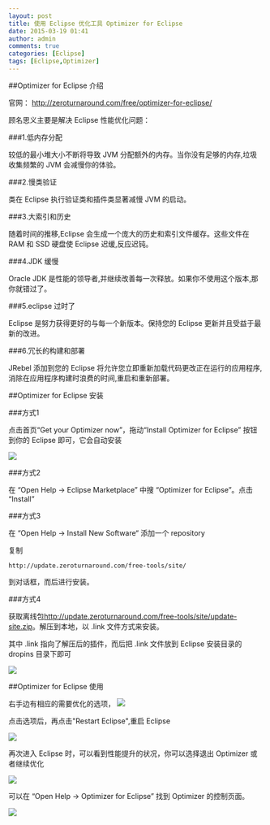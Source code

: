 ```yaml
---
layout: post
title: 使用 Eclipse 优化工具 Optimizer for Eclipse 
date: 2015-03-19 01:41
author: admin
comments: true
categories: [Eclipse]
tags: [Eclipse,Optimizer]
---
```

 
##Optimizer for Eclipse 介绍

官网： <http://zeroturnaround.com/free/optimizer-for-eclipse/>

顾名思义主要是解决 Eclipse 性能优化问题：

###1.低内存分配

较低的最小堆大小不断将导致 JVM 分配额外的内存。当你没有足够的内存,垃圾收集频繁的 JVM 会减慢你的体验。

###2.慢类验证

类在 Eclipse 执行验证类和插件类显著减慢 JVM 的启动。

###3.大索引和历史

随着时间的推移,Eclipse 会生成一个庞大的历史和索引文件缓存。这些文件在 RAM 和 SSD 硬盘使 Eclipse 迟缓,反应迟钝。

<!-- more -->

###4.JDK 缓慢

Oracle JDK 是性能的领导者,并继续改善每一次释放。如果你不使用这个版本,那你就错过了。

###5.eclipse 过时了

Eclipse 是努力获得更好的与每一个新版本。保持您的 Eclipse 更新并且受益于最新的改进。

###6.冗长的构建和部署

JRebel 添加到您的 Eclipse 将允许您立即重新加载代码更改正在运行的应用程序,消除在应用程序构建时浪费的时间,重启和重新部署。

##Optimizer for Eclipse 安装

###方式1

点击首页“Get your Optimizer now”，拖动“Install Optimizer for Eclipse” 按钮到你的 Eclipse 即可，它会自动安装

![](http://99btgc01.info/uploads/2015/03/ofe00.jpg)

###方式2 

在 “Open Help → Eclipse Marketplace” 中搜 “Optimizer for Eclipse”。点击 “Install”

###方式3

在 “Open Help → Install New Software“ 添加一个 repository 

复制

	http://update.zeroturnaround.com/free-tools/site/

到对话框，而后进行安装。

###方式4

获取离线包<http://update.zeroturnaround.com/free-tools/site/update-site.zip>。解压到本地，以 .link 文件方式来安装。

其中 .link 指向了解压后的插件，而后把 .link 文件放到 Eclipse 安装目录的 dropins 目录下即可

![](http://99btgc01.info/uploads/2015/03/ofe000.jpg)

##Optimizer for Eclipse 使用

右手边有相应的需要优化的选项，
![](http://99btgc01.info/uploads/2015/03/ofe001.jpg)

点击选项后，再点击"Restart Eclipse",重启 Eclipse

![](http://99btgc01.info/uploads/2015/03/ofe002.jpg)

再次进入 Eclipse 时，可以看到性能提升的状况，你可以选择退出 Optimizer 或者继续优化

![](http://99btgc01.info/uploads/2015/03/ofe003.jpg)

可以在  “Open Help → Optimizer for Eclipse” 找到 Optimizer 的控制页面。

![](http://99btgc01.info/uploads/2015/03/ofe004.jpg)